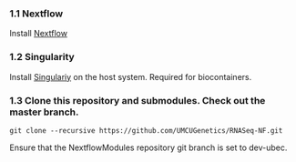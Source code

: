 ### 1.1 Nextflow
Install [Nextflow](https://www.nextflow.io/)

### 1.2 Singularity
Install [Singulariy](https://sylabs.io/guides/3.5/admin-guide/) on the host system. Required for biocontainers.

### 1.3 Clone this repository and submodules. Check out the master branch.

```
git clone --recursive https://github.com/UMCUGenetics/RNASeq-NF.git
```
Ensure that the NextflowModules repository git branch is set to dev-ubec.
